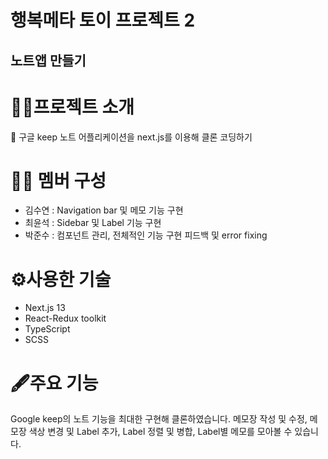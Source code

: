 # 행복메타 토이 프로젝트 2

## 노트앱 만들기

# 🏋️‍♀️프로젝트 소개
👻 구글 keep 노트 어플리케이션을 next.js를 이용해 클론 코딩하기


# 🙋‍♀️ 멤버 구성
- 김수연 : Navigation bar 및 메모 기능 구현
- 최윤석 : Sidebar 및 Label 기능 구현
- 박준수 : 컴포넌트 관리, 전체적인 기능 구현 피드백 및 error fixing

# ⚙️사용한 기술
- Next.js 13
- React-Redux toolkit
- TypeScript
- SCSS

# 🖋️주요 기능
Google keep의 노트 기능을 최대한 구현해 클론하였습니다.
메모장 작성 및 수정, 메모장 색상 변경 및 Label 추가, Label 정렬 및 병합, Label별 메모를 모아볼 수 있습니다.

